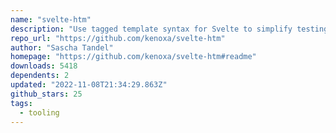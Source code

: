 ```yaml
---
name: "svelte-htm"
description: "Use tagged template syntax for Svelte to simplify testing."
repo_url: "https://github.com/kenoxa/svelte-htm"
author: "Sascha Tandel"
homepage: "https://github.com/kenoxa/svelte-htm#readme"
downloads: 5418
dependents: 2
updated: "2022-11-08T21:34:29.863Z"
github_stars: 25
tags: 
  - tooling
---
```

